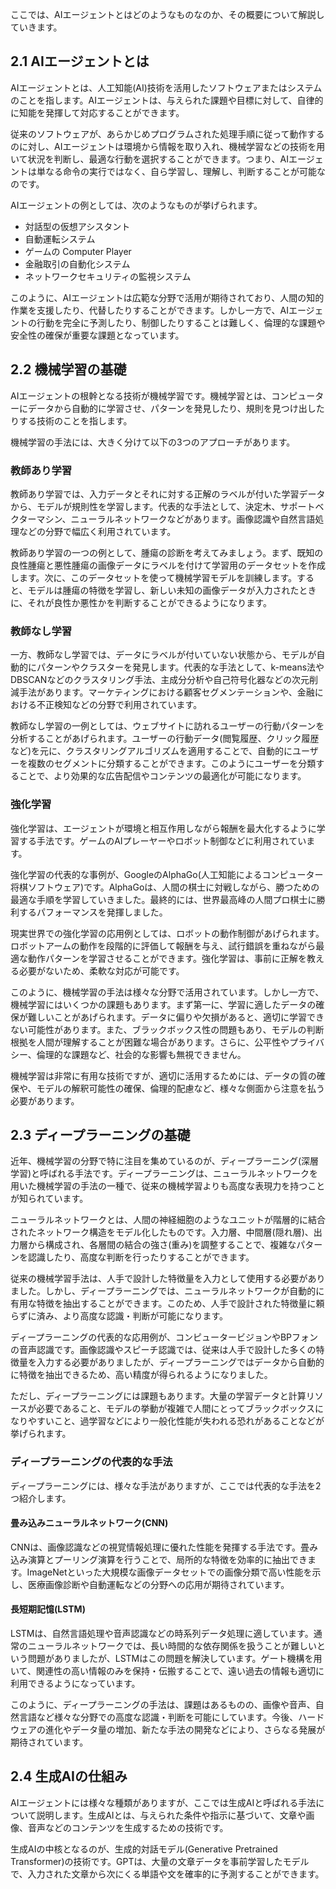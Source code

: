ここでは、AIエージェントとはどのようなものなのか、その概要について解説していきます。

## 2.1 AIエージェントとは

AIエージェントとは、人工知能(AI)技術を活用したソフトウェアまたはシステムのことを指します。AIエージェントは、与えられた課題や目標に対して、自律的に知能を発揮して対応することができます。

従来のソフトウェアが、あらかじめプログラムされた処理手順に従って動作するのに対し、AIエージェントは環境から情報を取り入れ、機械学習などの技術を用いて状況を判断し、最適な行動を選択することができます。つまり、AIエージェントは単なる命令の実行ではなく、自ら学習し、理解し、判断することが可能なのです。

AIエージェントの例としては、次のようなものが挙げられます。

- 対話型の仮想アシスタント
- 自動運転システム
- ゲームの Computer Player
- 金融取引の自動化システム
- ネットワークセキュリティの監視システム

このように、AIエージェントは広範な分野で活用が期待されており、人間の知的作業を支援したり、代替したりすることができます。しかし一方で、AIエージェントの行動を完全に予測したり、制御したりすることは難しく、倫理的な課題や安全性の確保が重要な課題となっています。

## 2.2 機械学習の基礎

AIエージェントの根幹となる技術が機械学習です。機械学習とは、コンピューターにデータから自動的に学習させ、パターンを発見したり、規則を見つけ出したりする技術のことを指します。

機械学習の手法には、大きく分けて以下の3つのアプローチがあります。

### 教師あり学習

教師あり学習では、入力データとそれに対する正解のラベルが付いた学習データから、モデルが規則性を学習します。代表的な手法として、決定木、サポートベクターマシン、ニューラルネットワークなどがあります。画像認識や自然言語処理などの分野で幅広く利用されています。

教師あり学習の一つの例として、腫瘍の診断を考えてみましょう。まず、既知の良性腫瘍と悪性腫瘍の画像データにラベルを付けて学習用のデータセットを作成します。次に、このデータセットを使って機械学習モデルを訓練します。すると、モデルは腫瘍の特徴を学習し、新しい未知の画像データが入力されたときに、それが良性か悪性かを判断することができるようになります。

### 教師なし学習

一方、教師なし学習では、データにラベルが付いていない状態から、モデルが自動的にパターンやクラスターを発見します。代表的な手法として、k-means法やDBSCANなどのクラスタリング手法、主成分分析や自己符号化器などの次元削減手法があります。マーケティングにおける顧客セグメンテーションや、金融における不正検知などの分野で利用されています。

教師なし学習の一例としては、ウェブサイトに訪れるユーザーの行動パターンを分析することがあげられます。ユーザーの行動データ(閲覧履歴、クリック履歴など)を元に、クラスタリングアルゴリズムを適用することで、自動的にユーザーを複数のセグメントに分類することができます。このようにユーザーを分類することで、より効果的な広告配信やコンテンツの最適化が可能になります。

### 強化学習  

強化学習は、エージェントが環境と相互作用しながら報酬を最大化するように学習する手法です。ゲームのAIプレーヤーやロボット制御などに利用されています。

強化学習の代表的な事例が、GoogleのAlphaGo(人工知能によるコンピューター将棋ソフトウェア)です。AlphaGoは、人間の棋士に対戦しながら、勝つための最適な手順を学習していきました。最終的には、世界最高峰の人間プロ棋士に勝利するパフォーマンスを発揮しました。

現実世界での強化学習の応用例としては、ロボットの動作制御があげられます。ロボットアームの動作を段階的に評価して報酬を与え、試行錯誤を重ねながら最適な動作パターンを学習させることができます。強化学習は、事前に正解を教える必要がないため、柔軟な対応が可能です。

このように、機械学習の手法は様々な分野で活用されています。しかし一方で、機械学習にはいくつかの課題もあります。まず第一に、学習に適したデータの確保が難しいことがあげられます。データに偏りや欠損があると、適切に学習できない可能性があります。また、ブラックボックス性の問題もあり、モデルの判断根拠を人間が理解することが困難な場合があります。さらに、公平性やプライバシー、倫理的な課題など、社会的な影響も無視できません。

機械学習は非常に有用な技術ですが、適切に活用するためには、データの質の確保や、モデルの解釈可能性の確保、倫理的配慮など、様々な側面から注意を払う必要があります。

## 2.3 ディープラーニングの基礎

近年、機械学習の分野で特に注目を集めているのが、ディープラーニング(深層学習)と呼ばれる手法です。ディープラーニングは、ニューラルネットワークを用いた機械学習の手法の一種で、従来の機械学習よりも高度な表現力を持つことが知られています。

ニューラルネットワークとは、人間の神経細胞のようなユニットが階層的に結合されたネットワーク構造をモデル化したものです。入力層、中間層(隠れ層)、出力層から構成され、各層間の結合の強さ(重み)を調整することで、複雑なパターンを認識したり、高度な判断を行ったりすることができます。

従来の機械学習手法は、人手で設計した特徴量を入力として使用する必要がありました。しかし、ディープラーニングでは、ニューラルネットワークが自動的に有用な特徴を抽出することができます。このため、人手で設計された特徴量に頼らずに済み、より高度な認識・判断が可能になります。

ディープラーニングの代表的な応用例が、コンピュータービジョンやBPフォンの音声認識です。画像認識やスピーチ認識では、従来は人手で設計した多くの特徴量を入力する必要がありましたが、ディープラーニングではデータから自動的に特徴を抽出できるため、高い精度が得られるようになりました。

ただし、ディープラーニングには課題もあります。大量の学習データと計算リソースが必要であること、モデルの挙動が複雑で人間にとってブラックボックスになりやすいこと、過学習などにより一般化性能が失われる恐れがあることなどが挙げられます。

### ディープラーニングの代表的な手法

ディープラーニングには、様々な手法がありますが、ここでは代表的な手法を2つ紹介します。

#### 畳み込みニューラルネットワーク(CNN)

CNNは、画像認識などの視覚情報処理に優れた性能を発揮する手法です。畳み込み演算とプーリング演算を行うことで、局所的な特徴を効率的に抽出できます。ImageNetといった大規模な画像データセットでの画像分類で高い性能を示し、医療画像診断や自動運転などの分野への応用が期待されています。

#### 長短期記憶(LSTM)

LSTMは、自然言語処理や音声認識などの時系列データ処理に適しています。通常のニューラルネットワークでは、長い時間的な依存関係を扱うことが難しいという問題がありましたが、LSTMはこの問題を解決しています。ゲート機構を用いて、関連性の高い情報のみを保持・伝搬することで、遠い過去の情報も適切に利用できるようになっています。

このように、ディープラーニングの手法は、課題はあるものの、画像や音声、自然言語など様々な分野での高度な認識・判断を可能にしています。今後、ハードウェアの進化やデータ量の増加、新たな手法の開発などにより、さらなる発展が期待されています。

## 2.4 生成AIの仕組み

AIエージェントには様々な種類がありますが、ここでは生成AIと呼ばれる手法について説明します。生成AIとは、与えられた条件や指示に基づいて、文章や画像、音声などのコンテンツを生成するための技術です。

生成AIの中核となるのが、生成的対話モデル(Generative Pretrained Transformer)の技術です。GPTは、大量の文章データを事前学習したモデルで、入力された文章から次にくる単語や文を確率的に予測することができます。